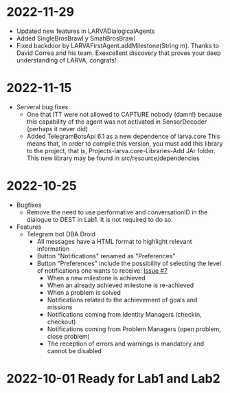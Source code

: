 # 2022-11-29
   - Updated new features in LARVADialogicalAgents
   - Added SingleBrosBrawl y SmahBrosBrawl
   - Fixed backdoor by LARVAFirstAgent.addMilestone(String m). Thanks to David Correa and his team. Exexcellent discovery that proves your deep understanding of LARVA, congrats!


# 2022-11-15
   - Serveral bug fixes
      - One that ITT were not allowed to CAPTURE nobody (damn!) because this capability of the agent was not activated in SensorDecoder (perhaps it never did)
      - Added TelegramBotsApi 6.1 as a new dependence of larva.core This means that, in order to compile this version, you must add this library to the project, that is, Projects-larva.core-Libraries-Add JAr folder. This new library  may be found in src/resource/dependencies
      
# 2022-10-25
   - Bugfixes
      - Remove the need to use performative and conversationID in the dialogue to DEST in Lab1. It is not required to do so.
   - Features
      - Telegram bot DBA Droid
         - All messages have a HTML format to highlight relevant information
         - Button "Notifications" renamed as "Preferences"
         - Button "Preferences" include the possibility of selecting the level of notifications one wants to receive: [Issue #7](https://github.com/Anatoli-Grishenko/es.ugr.larva.core/issues/7)
            - When a new milestone is achieved
            - When an already achieved milestone is re-achieved
            - When a problem is solved
            - Notifications related to the achievement of goals and missions
            - Notifications coming from Identity Managers (checkin, checkout)
            - Notifications coming from Problem Managers (open problem, close problem)
            - The reception of errors and warnings is mandatory and cannot be disabled

# 2022-10-01 Ready for Lab1 and Lab2
